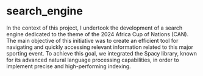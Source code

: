 # search_engine

In the context of this project, I undertook the development of a search engine dedicated to the theme of the 2024 Africa Cup of Nations (CAN). The main objective of this initiative was to create an efficient tool for navigating and quickly accessing relevant information related to this major sporting event. To achieve this goal, we integrated the Spacy library, known for its advanced natural language processing capabilities, in order to implement precise and high-performing indexing.
